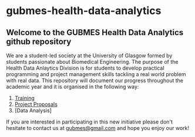 # gubmes-health-data-analytics

## Welcome to the GUBMES Health Data Analytics github repository

We are a student-led society at the University of Glasgow formed by students passionate about Biomedical Engineering. The purpose of the Health Data Anlaytics Division is for students to develop practical programming and project management skills tackling a real world problem with real data. 
This repository will document our progress throughout the academic year and it is organised in the following way: 

1. [Training](https://github.com/alepgr/gubmes-hda/tree/main/Training)
2. [Project Proposals](https://github.com/alepgr/gubmes-hda/tree/main/Project%20Proposals)
3. [Data Analysis]


If you are interested in participating in this new initiative please don't hesitate to contact us at gubmes@gmail.com and hope you enjoy our work! 
